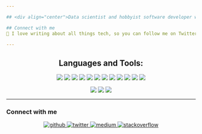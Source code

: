 ```yaml
---

## <div align="center">Data scientist and hobbyist software developer with a background in Fundamental & Applied Physics. Passionate about AI, machine learning, cryptocurrencies, and blockchain. 

## Connect with me
📗 I love writing about all things tech, so you can follow me on Twitter or Medium @swellisgood for tweets & articles about data science, web3, and software programming.

---
```


## <h2 align="center">Languages and Tools:</h2>

<p align="center">
  
<img src="https://img.shields.io/badge/-Python-yellow?style=flat-square&logo=python"/>
<img src="https://img.shields.io/badge/-Rust-orange?style=flat-square&logo=rust&logoColor=white"/>
<img src="https://img.shields.io/badge/-C++-00599C?style=flat-square&logo=cplusplus"/>
<img src="https://img.shields.io/badge/-Docker-blue?style=flat-square&logo=docker"/>
<img src="https://img.shields.io/badge/-Kubernetes-cyan?style=flat-square&logo=kubernetes"/>
<img src="https://img.shields.io/badge/-Heroku-430098?style=flat-square&logo=heroku"/>
<img src="https://img.shields.io/badge/-PostgreSQL-black?style=flat-square&logo=postgresql"/>
<img src="https://img.shields.io/badge/-MongoDB-black?style=flat-square&logo=mongodb"/>
<img src="https://img.shields.io/badge/-MySQL-black?style=flat-square&logo=mysql"/>
<img src="https://img.shields.io/badge/-Git-black?style=flat-square&logo=git"/>
<img src="https://img.shields.io/badge/-Bash-black?style=flat-square&logo=gnubash"/>
<img src="https://img.shields.io/badge/-GitHub-black?style=flat-square&logo=github"/>

</p>
<p align="center">
<img src="https://img.shields.io/badge/-HTML5-E34F26?style=flat-square&logo=html5&logoColor=white"/>
<img src="https://img.shields.io/badge/-CSS3-1572B6?style=flat-square&logo=css3"/>
<img src="https://img.shields.io/badge/-Bootstrap-563D7C?style=flat-square&logo=bootstrap"/>
</p>

---

### Connect with me

<div align="center">
<a href="https://github.com/Swellisgood" target="_blank">
<img src=https://img.shields.io/badge/github-%2324292e.svg?&style=for-the-badge&logo=github&logoColor=white alt=github style="margin-bottom: 5px;" />
</a>
<a href="https://twitter.com/@Swellisgood" target="_blank">
<img src=https://img.shields.io/badge/twitter-%2300acee.svg?&style=for-the-badge&logo=twitter&logoColor=white alt=twitter style="margin-bottom: 5px;" />
</a>
<a href="https://medium.com/@Swellisgood" target="_blank">
<img src=https://img.shields.io/badge/medium-%23292929.svg?&style=for-the-badge&logo=medium&logoColor=white alt=medium style="margin-bottom: 5px;" />
</a>
<a href="https://stackoverflow.com/users/Swellisgood" target="_blank">
<img src=https://img.shields.io/badge/stackoverflow-%23F28032.svg?&style=for-the-badge&logo=stackoverflow&logoColor=white alt=stackoverflow style="margin-bottom: 5px;" />
</a>  
</div>

<br/>


<!---
Swellisgood/Swellisgood is a ✨ special ✨ repository because its `README.md` (this file) appears on your GitHub profile.
You can click the Preview link to take a look at your changes.
--->
